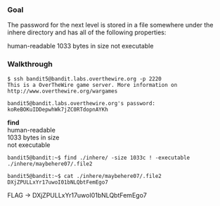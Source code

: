### Goal

The password for the next level is stored in a file somewhere under the inhere directory and has all of the following properties:

human-readable
1033 bytes in size
not executable

### Walkthrough

```
$ ssh bandit5@bandit.labs.overthewire.org -p 2220
This is a OverTheWire game server. More information on http://www.overthewire.org/wargames

bandit5@bandit.labs.overthewire.org's password: koReBOKuIDDepwhWk7jZC0RTdopnAYKh
```
**find**  
human-readable  
1033 bytes in size  
not executable  

```
bandit5@bandit:~$ find ./inhere/ -size 1033c ! -executable
./inhere/maybehere07/.file2

bandit5@bandit:~$ cat ./inhere/maybehere07/.file2
DXjZPULLxYr17uwoI01bNLQbtFemEgo7
```

FLAG -> DXjZPULLxYr17uwoI01bNLQbtFemEgo7